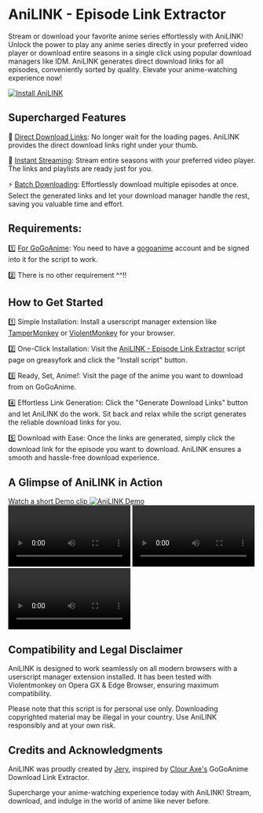 # AniLINK - Episode Link Extractor

Stream or download your favorite anime series effortlessly with AniLINK! Unlock the power to play any anime series directly in your preferred video player or download entire seasons in a single click using popular download managers like IDM. AniLINK generates direct download links for all episodes, conveniently sorted by quality. Elevate your anime-watching experience now!

[![Install AniLINK](https://img.shields.io/badge/Install-Now-brightgreen)](https://greasyfork.org/en/scripts/465970-anilink-gogoanime)

## Supercharged Features

🔗 [Direct Download Links](https://imgur.com/a/0Iz5I1J): No longer wait for the loading pages. AniLINK provides the direct download links right under your thumb.

🚀 [Instant Streaming](https://i.imgur.com/cjcD2s6.mp4): Stream entire seasons with your preferred video player. The links and playlists are ready just for you.

⚡ [Batch Downloading](https://i.imgur.com/IUBT2tP.mp4): Effortlessly download multiple episodes at once. Select the generated links and let your download manager handle the rest, saving you valuable time and effort.

## Requirements:

1️⃣ <u>For GoGoAnime</u>: You need to have a <u>gogoanime</u> account and be signed into it for the script to work.

2️⃣ There is no other requirement ^^!!

## How to Get Started

1️⃣ Simple Installation: Install a userscript manager extension like [TamperMonkey](https://www.tampermonkey.net/) or [ViolentMonkey](https://violentmonkey.github.io/get-it/) for your browser.

2️⃣ One-Click Installation: Visit the [AniLINK - Episode Link Extractor](https://greasyfork.org/en/scripts/465970-anilink-gogoanime) script page on greasyfork and click the "Install script" button.

3️⃣ Ready, Set, Anime!: Visit the page of the anime you want to download from on GoGoAnime.

4️⃣ Effortless Link Generation: Click the "Generate Download Links" button and let AniLINK do the work. Sit back and relax while the script generates the reliable download links for you.

5️⃣ Download with Ease: Once the links are generated, simply click the download link for the episode you want to download. AniLINK ensures a smooth and hassle-free download experience.

## A Glimpse of AniLINK in Action

[Watch a short Demo clip
![AniLINK Demo](https://i.imgur.com/WI8nHac.png)](https://imgur.com/a/0Iz5I1J)
<span>
<a><video src="https://i.imgur.com/IUBT2tP.mp4" width=49.5%></a>
<a><video src="https://i.imgur.com/cjcD2s6.mp4" width=49.5%></a>
<a><video src="https://i.imgur.com/4DNZr1f.mp4" width=49.5%></a>
</span>

## Compatibility and Legal Disclaimer

AniLINK is designed to work seamlessly on all modern browsers with a userscript manager extension installed. It has been tested with Violentmonkey on Opera GX & Edge Browser, ensuring maximum compatibility.

Please note that this script is for personal use only. Downloading copyrighted material may be illegal in your country. Use AniLINK responsibly and at your own risk.

## Credits and Acknowledgments

AniLINK was proudly created by [Jery](https://github.com/jeryjs),
inspired by [Clour Axe's](https://greasyfork.org/en/users/773517) GoGoAnime Download Link Extractor.

Supercharge your anime-watching experience today with AniLINK! Stream, download, and indulge in the world of anime like never before.